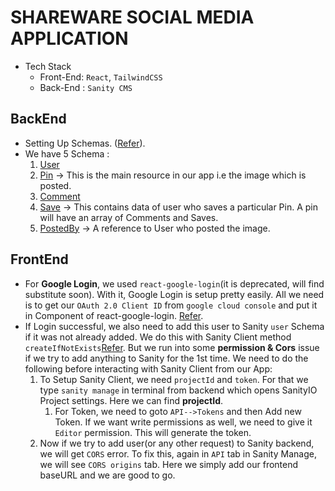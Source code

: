 # SHAREWARE SOCIAL MEDIA APPLICATION
- Tech Stack
  - Front-End: `React`, `TailwindCSS`
  - Back-End : `Sanity CMS`

## BackEnd
- Setting Up Schemas. ([Refer](https://www.sanity.io/docs/create-a-schema-and-configure-sanity-studio)).
- We have 5 Schema :
  1. [User]("./../backend/schemas/user.js)
  2. [Pin](./backend/schemas/pin.js) -> This is the main resource in our app i.e the image which is posted.
  3. [Comment](./backend/schemas/comment.js)
  4. [Save](./backend/schemas/save.js) -> This contains data of user who saves a particular Pin. A pin will have an array of Comments and Saves.
  5. [PostedBy](./backend/schemas/postedBy.js) -> A reference to User who posted the image.


## FrontEnd
- For **Google Login**, we used `react-google-login`(it is deprecated, will find substitute soon). With it, Google Login is setup pretty easily. All we need is to get our `OAuth 2.0 Client ID` from `google cloud console` and put it in Component of react-google-login. [Refer](frontend/src/pages/login.jsx#L43).
- If Login successful, we also need to add this user to Sanity `user` Schema if it was not already added. We do this with Sanity Client method `createIfNotExists`[Refer](frontend/src/pages/login.jsx#L20). But we run into some **permission & Cors** issue if we try to add anything to Sanity for the 1st time. We need to do the following before interacting with Sanity Client from our App:
    1.  To Setup Sanity Client, we need `projectId` and `token`. For that we type `sanity manage` in terminal from backend which opens SanityIO Project settings. Here we can find **projectId**.
        1.  For Token, we need to goto `API-->Tokens` and then Add new Token. If we want write permissions as well, we need to give it `Editor` permission. This will generate the token.
    2.  Now if we try to add user(or any other request) to Sanity backend, we will get `CORS` error. To fix this, again in `API` tab in Sanity Manage, we will see `CORS origins` tab. Here we simply add our frontend baseURL and we are good to go.